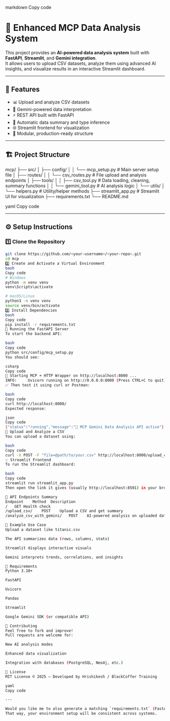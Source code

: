 
markdown
Copy code
# 🚀 Enhanced MCP Data Analysis System

This project provides an **AI-powered data analysis system** built with **FastAPI**, **Streamlit**, and **Gemini integration**.  
It allows users to upload CSV datasets, analyze them using advanced AI insights, and visualize results in an interactive Streamlit dashboard.

---

## 🧩 Features

- 📊 Upload and analyze CSV datasets
- 🤖 Gemini-powered data interpretation
- ⚡ REST API built with FastAPI
- 🧠 Automatic data summary and type inference
- 🌐 Streamlit frontend for visualization
- 🧱 Modular, production-ready structure

---

## 🏗️ Project Structure

mcp/
├── src/
│ ├── config/
│ │ └── mcp_setup.py # Main server setup file
│ ├── routes/
│ │ └── csv_routes.py # File upload and analysis endpoints
│ ├── tools/
│ │ ├── csv_tool.py # Data loading, cleaning, summary functions
│ │ └── gemini_tool.py # AI analysis logic
│ └── utils/
│ └── helpers.py # Utility/helper methods
├── streamlit_app.py # Streamlit UI for visualization
├── requirements.txt
└── README.md

yaml
Copy code

---

## ⚙️ Setup Instructions

### 1️⃣ Clone the Repository

```bash
git clone https://github.com/<your-username>/<your-repo>.git
cd mcp
2️⃣ Create and Activate a Virtual Environment
bash
Copy code
# Windows
python -m venv venv
venv\Scripts\activate

# macOS/Linux
python3 -m venv venv
source venv/bin/activate
3️⃣ Install Dependencies
bash
Copy code
pip install -r requirements.txt
🚀 Running the FastAPI Server
To start the backend API:

bash
Copy code
python src/config/mcp_setup.py
You should see:

csharp
Copy code
🚀 Starting MCP + HTTP Wrapper on http://localhost:8000 ...
INFO:     Uvicorn running on http://0.0.0.0:8000 (Press CTRL+C to quit)
✅ Then test it using curl or Postman:

bash
Copy code
curl http://localhost:8000/
Expected response:

json
Copy code
{"status":"running","message":"🚀 MCP Gemini Data Analysis API active"}
🧮 Upload and Analyze a CSV
You can upload a dataset using:

bash
Copy code
curl -X POST -F "file=@path/to/your.csv" http://localhost:8000/upload_csv/
💡 Streamlit Frontend
To run the Streamlit dashboard:

bash
Copy code
streamlit run streamlit_app.py
Then open the link it gives (usually http://localhost:8501) in your browser.

🧰 API Endpoints Summary
Endpoint	Method	Description
/	GET	Health check
/upload_csv/	POST	Upload a CSV and get summary
/analyze_csv_with_gemini/	POST	AI-powered analysis on uploaded data

🧠 Example Use Case
Upload a dataset like titanic.csv

The API summarizes data (rows, columns, stats)

Streamlit displays interactive visuals

Gemini interprets trends, correlations, and insights

🧾 Requirements
Python 3.10+

FastAPI

Uvicorn

Pandas

Streamlit

Google Gemini SDK (or compatible API)

🤝 Contributing
Feel free to fork and improve!
Pull requests are welcome for:

New AI analysis modes

Enhanced data visualization

Integration with databases (PostgreSQL, Neo4j, etc.)

🪪 License
MIT License © 2025 — Developed by Hrishikesh / BlackCoffer Training

yaml
Copy code

---

Would you like me to also generate a matching `requirements.txt` (FastAPI + Uvicorn + Streamlit + Gemini + Pandas, etc.)?  
That way, your environment setup will be consistent across systems.






